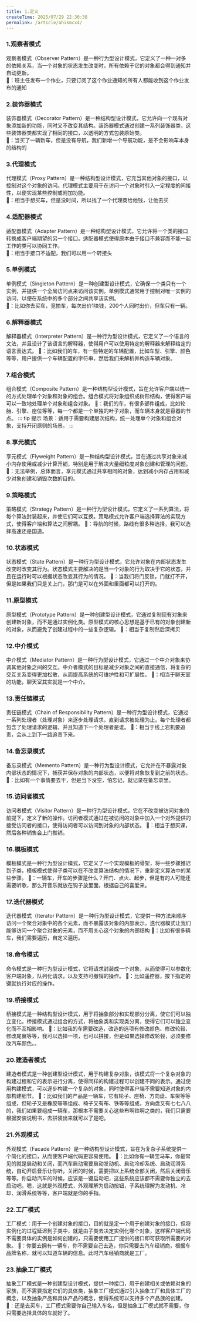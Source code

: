 ```yaml
---
title: 1.定义
createTime: 2025/07/29 22:30:38
permalink: /article/ahikmcx4/
---
```


### 1.观察者模式
观察者模式（Observer Pattern）是一种行为型设计模式，它定义了一种一对多的依赖关系，当一个对象的状态发生改变时，所有依赖于它的对象都会得到通知并自动更新。  
🌰：班主任发布一个作业，只要订阅了这个作业通知的所有人都能收到这个作业发布的通知

### 2.装饰器模式
装饰器模式（Decorator Pattern）是一种结构型设计模式，它允许向一个现有对象添加新的功能，同时又不改变其结构。装饰器模式通过创建一系列装饰器类，这些装饰器类都实现了相同的接口，以透明的方式包装原始类。  
🌰：当买了一辆新车，但是没有导航，我们新增一个导航功能，是不会影响车本身的结构的

### 3.代理模式
代理模式（Proxy Pattern）是一种结构型设计模式，它充当其他对象的接口，以控制对这个对象的访问。代理模式主要用于在访问一个对象时引入一定程度的间接性，以便实现某些控制或附加功能。  
🌰：相当于想买车，但是没时间，所以找了一个代理商给他钱，让他去买

### 4.适配器模式
适配器模式（Adapter Pattern）是一种结构型设计模式，它允许将一个类的接口转换成客户端期望的另一个接口。适配器模式使得原本由于接口不兼容而不能一起工作的类可以协同工作。  
🌰：相当于接口不适配，我们可以用一个转接头

### 5.单例模式
单例模式（Singleton Pattern）是一种创建型设计模式，它确保一个类只有一个实例，并提供一个全局访问点来访问该实例。单例模式通常用于控制对唯一实例的访问，以便在系统中的多个部分之间共享该实例。  
🌰：比如你去买车，竞拍车，每次出价1块钱，200个人同时出价，但车只有一辆。

### 6.解释器模式
解释器模式（Interpreter Pattern）是一种行为型设计模式，它定义了一个语言的文法，并且设计了该语言的解释器，使得用户可以使用特定的解释器来解释给定的语言表达式。
🌰：比如我们的车，有一些特定的车辆配置，比如车型、引擎、颜色等等，用户提供一个车辆配置的字符串，然后我们来解析并构造车辆对象。

### 7.组合模式
组合模式（Composite Pattern）是一种结构型设计模式，旨在允许客户端以统一的方式处理单个对象和对象的组合。组合模式将对象组织成树形结构，使得客户端可以一致地处理单个对象和组合对象。
🌰：我们的车，有很多部件组成，比如轮胎、引擎、座位等等，每一个都是一个单独的叶子对象，而车辆本身就是容器的节点。
::: tip 提示
场景：适用于需要构建层次结构，统一处理单个对象和组合对象，支持开闭原则的场景。
:::

### 8.享元模式
享元模式（Flyweight Pattern）是一种结构型设计模式，旨在通过共享对象来减小内存使用或减少计算开销，特别是用于解决大量细粒度对象创建和管理的问题。
🌰：无法举例，总体而言，享元模式通过共享相同的对象，达到减小内存占用和减少对象创建和销毁次数的目的。

### 9.策略模式
策略模式（Strategy Pattern）是一种行为型设计模式，它定义了一系列算法，将每个算法封装起来，并使它们可以互换。策略模式允许客户端选择算法的实现方式，使得客户端和算法之间解耦。
🌰：导航的时候，路线有很多种选择，我可以选择高速还是国道。

### 10.状态模式
状态模式（State Pattern）是一种行为型设计模式，它允许对象在内部状态发生改变时改变其行为。状态模式主要解决的是当一个对象的行为取决于它的状态，并且在运行时可以根据状态改变其行为的情况。
🌰：当我们将门反锁，门就打不开，但是如果我们只是关上门，那门是可以在外面和里面都可以打开的。

### 11.原型模式
原型模式（Prototype Pattern）是一种创建型设计模式，它通过复制现有对象来创建新对象，而不是通过实例化类。原型模式的核心思想是基于已有的对象创建新的对象，从而避免了创建过程中的一些复杂逻辑。
🌰：相当于复制然后深拷贝

### 12.中介模式
中介模式（Mediator Pattern）是一种行为型设计模式，它通过一个中介对象来协调其他对象之间的交互。中介者模式的目标是减少对象之间的直接通信，将复杂的交互关系变得更加松散，从而提高系统的可维护性和可扩展性。
🌰：相当于聊天室的功能，聊天室其实就是一个中介。

### 13.责任链模式
责任链模式（Chain of Responsibility Pattern）是一种行为型设计模式，它通过一系列处理者（处理对象）来逐步处理请求，直到请求被处理为止。每个处理者都包含了处理请求的逻辑，并且知道下一个处理者是谁。
🌰：相当于线上宕机要追责，会从上到下一路追责下来。

### 14.备忘录模式
备忘录模式（Memento Pattern）是一种行为型设计模式，它允许在不暴露对象内部状态的情况下，捕获并保存对象的内部状态，以便将对象恢复到之前的状态。
🌰：比如有一个事情要去干，但是当下没空，怕忘记，就记录在备忘录里。

### 15.访问者模式
访问者模式（Visitor Pattern）是一种行为型设计模式，它在不改变被访问对象的前提下，定义了新的操作。访问者模式通过在被访问的对象中加入一个对外提供的接受访问者的接口，使得访问者可以访问到对象的内部状态。
🌰：相当于想买课，然后各种销售会上门推销。

### 16.模板模式
模板模式是一种行为型设计模式，它定义了一个实现模板的骨架，将一些步骤推迟到子类，模板模式使得子类可以在不改变算法结构的情况下，重新定义算法中的某些步骤。
🌰：一辆车，开车的步骤是什么？开门、点火、起步，但是有的人可能还需要听歌，那么开音乐就放在钩子放里面，根据自己的喜爱来。


### 17.迭代器模式
迭代器模式（Iterator Pattern）是一种行为型设计模式，它提供一种方法来顺序访问一个聚合对象中的各个元素，而不暴露该对象的内部表示。迭代器模式让我们能够访问一个聚合对象的元素，而不用关心这个对象的内部结构
🌰：比如有很多辆车，我们需要遍历，自定义遍历。

### 18.命令模式
命令模式是一种行为型设计模式，它将请求封装成一个对象，从而使得可以参数化客户端对象，队列化请求，以及支持可撤销的操作。
🌰：比如遥控器，按下指定的键就执行对应的操作。

### 19.桥接模式
桥接模式是一种结构型设计模式，用于将抽象部分和实现部分分离，使它们可以独立变化。桥接模式通过组合的方式，将抽象类和实现类分离，使得它们可以独立变化而不互相影响。
🌰：比如我的车需要改造，改造的选项有修改颜色、修改轮毂、修改尾翼等等，我可以选择一项，也可以拼接，但是如果选择修改轮毂，必须要修改汽车颜色。。

### 20.建造者模式
建造者模式是一种创建型设计模式，用于构建复杂对象，该模式将一个复杂对象的构建过程和它的表示进行分离，使得同样的构建过程可以创建不同的表示。通过使用构建模式，可以逐步构建一个复杂的对象，同时使得客户端不需要知道对象的内部构建细节。
🌰：比如我们的产品是一辆车，它有轮子、座椅、方向盘、车架等等组成，但轮子又是橡胶等等组成、椅子又有布、铁等等组成，方向盘又有七七八八的，我们如果要组成一辆车，那根本不需要关心这些布啊铁啊之类的，我们只需要根据安装说明书，去拼装出来就可以了是吧。

### 21.外观模式
外观模式（Facade Pattern）是一种结构型设计模式，旨在为复杂子系统提供一个简化的接口，从而使客户端代码更容易使用。
🌰：比如你有一辆宝马车，你最常见的就是启动和关闭，而汽车启动需要启动发动机、启动冷却系统、启动润滑系统，自动开启音乐让你听，关闭的时候，需要把以上系统全部关闭，然后关闭音乐等等。你启动汽车的时候，应该是一键启动吧，这些系统应该都不需要你独立的去启动吧。嗯，这就是外观模式，外观理解为启动按钮，子系统理解为发动机、冷却、润滑系统等等，客户端就是你的手指。

### 22.工厂模式
工厂模式：用于一个创建对象的接口，目的就是定一个用于创建对象的接口，但将实例化的过程延迟到子类中，就是由子类去决定实例化哪个对象，这样客户端代码不需要具体的实例是如何创建的，只需要使用工厂提供的接口即可获取所需要的对象。
🌰：你要去拥有一辆车，你不需要自己去造，你只需要去汽车经销商，根据车品牌名称，就可以知道车辆的信息。此时汽车经销商就是工厂。

### 23.抽象工厂模式
抽象工厂模式是一种创建型设计模式，提供一种接口，用于创建相关或依赖对象的家族，而不需要指定它们的具体类，抽象工厂模式通过引入抽象工厂和具体工厂的概念，以及抽象产品和具体产品的概念，使得系统可以支持多个产品族的创建。
🌰：还是去买车，工厂模式需要你自己输入车名，但是抽象工厂模式就不需要，你只需要选择具体的车就好了。